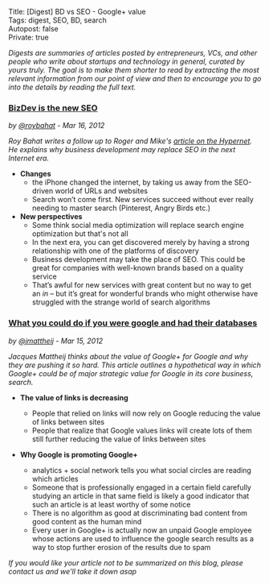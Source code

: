 Title: [Digest] BD vs SEO - Google+ value     
Tags: digest, SEO, BD, search   
Autopost: false  
Private: true  

*Digests are summaries of articles posted by entrepreneurs, VCs, and
other people who write about startups and technology in general, curated
by yours truly. The goal is to make them shorter to read by extracting the most relevant
information from our point of view and then to encourage you to go into the
details by reading the full text.*

### [BizDev is the new SEO](http://also.roybahat.com/post/19307918051/bd-is-the-new-seo "Source")
*by [@roybahat](https://twitter.com/#!/roybahat) - Mar 16, 2012*


*Roy Bahat writes a follow up to Roger and Mike's 
[article on the Hypernet](http://rogerandmike.com/post/18870279638/what-is-the-hypernet "Hypernet"). 
He explains why business development may replace SEO in the next
Internet era.*

* **Changes**
  * the iPhone changed the internet, by taking us away from the SEO-driven world of URLs and websites
  * Search won’t come first. New services succeed without ever really needing to master search (Pinterest, Angry Birds etc.)
* **New perspectives**
  * Some think social media optimization will replace search engine optimization but that's not all
  * In the next era, you can get discovered merely by having a strong relationship with one of the platforms of discovery
  * Business development may take the place of SEO.  This could be great for companies with well-known brands based on a quality service
  * That’s awful for new services with great content but no way to get an *in* – but it’s great for wonderful brands who might otherwise have struggled with the strange world of search algorithms

### [What you could do if you were google and had their databases](http://www.jacquesmattheij.com/What+you+could+do+if+you+were+google+and+had+their+databases "Source")
*by [@jmattheij](https://twitter.com/#!/jmattheij) - Mar 15, 2012*


*Jacques Mattheij thinks about the value of Google+ for Google and why
they are pushing it so hard. This article outlines a hypothetical way in which Google+ could be of major strategic value for Google in its core business, search.*

* **The value of links is decreasing**
  * People that relied on links will now rely on Google reducing the value of links between sites 
  * People that realize that Google values links will create lots of them still further reducing the value of links between sites
  
* **Why Google is promoting Google+**
  * analytics + social network tells you what social circles are reading which articles
  * Someone that is professionally engaged in a certain field carefully studying an article in that same field is likely a good indicator that such an article is at least worthy of some notice
  * There is no algorithm as good at discriminating bad content from good content as the human mind
  * Every user in Google+ is actually now an unpaid Google employee whose actions are used to influence the google search results as a way to stop further erosion of the results due to spam

*If you would like your article not to be summarized on this blog,
please contact us and we'll take it down
asap*


